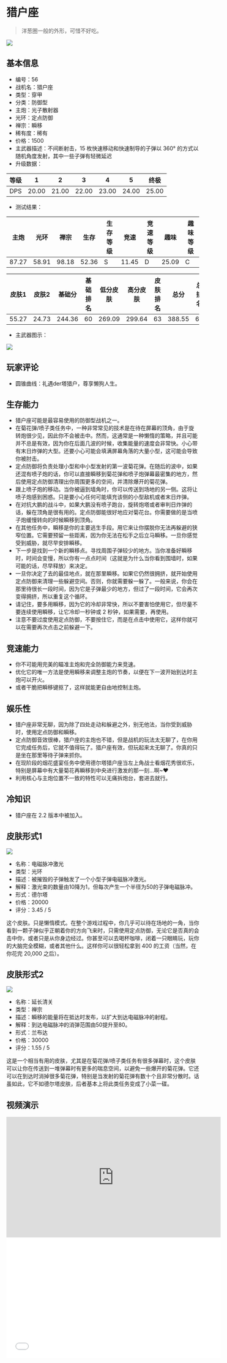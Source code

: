 # 猎户座

> 洋葱圈一般的外形，可惜不好吃。

<img src="/ships/ship_56.png" style={{zoom:1}}/>

## 基本信息

- 编号：56
- 战机名：猎户座
- 类型：穿甲
- 分类：防御型
- 主炮：光子散射器
- 光环：定点防御
- 禅宗：瞬移
- 稀有度：稀有
- 价格：1500
- 主武器描述：不间断射击，15 枚快速移动和快速制导的子弹以 360° 的方式以随机角度发射，其中一些子弹有轻微延迟
- 升级数据：

| 等级 | 1 | 2 | 3 | 4 | 5 | 终极 |
|--|--|--|--|--|--|--|
| DPS | 20.00 | 21.00 | 22.00 | 23.00 | 24.00 | 25.00 |

- 测试结果：

| 主炮 | 光环 | 禅宗 | 生存 | 生存等级 | 竞速 | 竞速等级 | 趣味 | 趣味等级 |
|--|--|--|--|--|--|--|--|--|
| 87.27 | 58.91 | 98.18 | 52.36 | S | 11.45 | D | 25.09 | C |

| 皮肤1 | 皮肤2 | 基础分 | 基础排名 | 低分皮肤 | 高分皮肤 | 皮肤排名 | 总分 | 总排名 |
|--|--|--|--|--|--|--|--|--|
| 55.27 | 24.73 | 244.36 | 60 | 269.09 | 299.64 | 63 | 388.55 | 63 |

- 主武器图示：

<img src="/illustration/main_56.gif" style={{zoom:1}}/>

## 玩家评论

- 圆锥曲线：礼遇der塔猎户，尊享懒狗人生。

## 生存能力

- 猎户座可能是最容易使用的防御型战机之一。
- 在菊花弹/喷子类任务中，一种非常常见的技术是在待在屏幕的顶角，由于旋转炮很少见，因此你不会被击中。然而，这通常是一种懒惰的策略，并且可能并不总是有效，因为你在后面几波的时候，收集能量的速度会非常快。小心带有末日炸弹的大型。还要小心可能会填满屏幕角落的大量小型，这可能会导致你被肘击。
- 定点防御将负责处理小型和中小型发射的第一波菊花弹。在随后的波中，如果还混有喷子炮的话，你可以直接瞬移到菊花弹和喷子炮弹幕最密集的地方，然后使用定点防御清理出你周围更多的空间，并清除爆开的菊花弹。
- 跟上喷子炮的移动。当你被逼到墙角时，你可以传送到场地的另一侧。这将让喷子炮感到困惑。只是要小心任何可能填充该侧的小型敌机或者末日炸弹。
- 在对抗大鹏的战斗中，如果大鹏没有喷子跑台，旋转炮塔或者审判日炸弹的话，躲在顶角是很有用的。定点防御能很好地应对菊花台。你需要做的是当喷子炮缓慢转向的时候瞬移到顶角。
- 在其他任务中，瞬移是你的主要逃生手段。用它来让你摆脱你无法再躲避的狭窄位置。它需要预留一些距离，因为你无法在松手之后立马瞬移。一旦你感觉受到威胁，就尽早安排瞬移。
- 下一步是找到一个新的瞬移点。寻找周围子弹较少的地方。当你准备好瞬移时，时间会变慢，所以你有一点点时间（这就是为什么当你看到围墙时，如果可能的话，尽早释放）来决定。
- 一旦你决定了去的最佳地点，就在那里瞬移。如果它仍然很拥挤，就开始使用定点防御来清理一些躲避空间。否则，你就需要躲一躲了。一般来说，你会在那里待很长一段时间，因为它是子弹最少的地方，但过了一段时间，它会再次变得拥挤，所以重复这个循环。
- 请记住，要多用瞬移，因为它的冷却非常快，所以不要害怕使用它，但尽量不要连续使用瞬移，让它冷却一秒钟或 2 秒钟，如果需要，再使用。
- 注意不要过度使用定点防御，不要按住它，而是在点击中使用它，这样你就可以在需要再次点击之前躲避一下。

## 竞速能力

- 你不可能用完美的瞄准主炮和完全防御能力来竞速。
- 优化它的唯一方法是使用瞬移来调整主炮的节奏，以便在下一波开始到达时主炮可以开火。
- 或者干脆把瞬移键抠了，这样就能更自由地控制主炮。

## 娱乐性

- 猎户座非常无聊，因为除了四处走动和躲避之外，别无他法，当你受到威胁时，使用定点防御和瞬移。
- 定点防御音效很棒，猎户座的主炮也不错，但是战机的玩法太无聊了，在你用它完成任务后，它就不值得玩了。猎户座有效，但玩起来太无聊了。你真的只是坐在那里等待子弹来抓你。
- 在现阶段的烟花盛宴任务中使用德尔塔猎户座当左上角战士看烟花秀很欢乐，特别是屏幕中有大量菊花再瞬移到中央进行激发的那一刻…啊~♥
- 利用核心与主炮位置不一致的特性可以无痛拆炮台，套进去就行。

## 冷知识

- 猎户座在 2.2 版本中被加入。

## 皮肤形式1

<img src="/ships/ship_56_apex_1.png" style={{zoom:1}}/>

- 名称：电磁脉冲激光
- 类型：光环
- 描述：被摧毁的子弹触发了一个小型子弹电磁脉冲激光。
- 解释：激光束的数量由10降为1，但每次产生一个半径为50的子弹电磁脉冲。
- 形式：德尔塔
- 价格：20000
- 评分：3.45 / 5

这个皮肤。只是懒惰模式。在整个游戏过程中，你几乎可以待在场地的一角，当你看到一颗子弹似乎正朝着你的方向飞来时，只需使用定点防御，无论它是否真的会击中你，或者只是从你身边经过。你甚至可以去喝杯咖啡，闭着一只眼睛玩，玩你的大脑完全模糊，或者其他什么。这样你可以很轻松拿到 400 的工资（当然，在你花完 20,000 之后）。

## 皮肤形式2

<img src="/ships/ship_56_apex_2.png" style={{zoom:1}}/>

- 名称：延长清关
- 类型：禅宗
- 描述：瞬移的能量将在抵达时发布，以扩大到达电磁脉冲的射程。
- 解释：到达电磁脉冲的消弹范围由50提升至80。
- 形式：兰布达
- 价格：30000
- 评分：1.55 / 5

这是一个相当有用的皮肤，尤其是在菊花弹/喷子类任务有很多弹幕时，这个皮肤可以让你在传送到一堆弹幕时有更多的喘息空间，以避免一些爆开的菊花弹。它还可以在到达时消掉很多菊花弹，特别是当发射的菊花弹有数十个且非常分散时。话虽如此，它不如德尔塔皮肤，后者基本上将此类任务变成了小菜一碟。

## 视频演示

<iframe width="560" height="315" src="https://www.youtube.com/embed/Aol48WicPgs?si=6oCCsT0N4v4Lenub" title="YouTube video player" frameborder="0" allow="accelerometer; autoplay; clipboard-write; encrypted-media; gyroscope; picture-in-picture; web-share" referrerpolicy="strict-origin-when-cross-origin" allowfullscreen></iframe>

<br/>

<iframe width="560" height="315" src="//player.bilibili.com/player.html?aid=484127718&bvid=BV1DT411z7Ho&cid=1072328124&p=1&autoplay=false" scrolling="no" border="0" frameborder="no" allow="accelerometer; autoplay; clipboard-write; encrypted-media; gyroscope; picture-in-picture; web-share" framespacing="0" allowfullscreen="true"> </iframe>